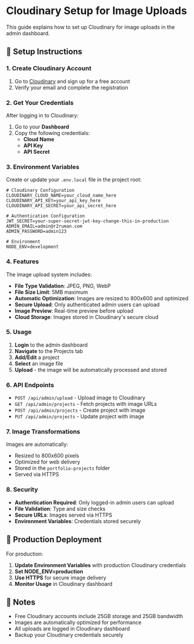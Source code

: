 # Cloudinary Setup for Image Uploads

This guide explains how to set up Cloudinary for image uploads in the admin dashboard.

## 🔧 Setup Instructions

### 1. Create Cloudinary Account

1. Go to [Cloudinary](https://cloudinary.com/) and sign up for a free account
2. Verify your email and complete the registration

### 2. Get Your Credentials

After logging in to Cloudinary:

1. Go to your **Dashboard**
2. Copy the following credentials:
   - **Cloud Name**
   - **API Key**
   - **API Secret**

### 3. Environment Variables

Create or update your `.env.local` file in the project root:

```env
# Cloudinary Configuration
CLOUDINARY_CLOUD_NAME=your_cloud_name_here
CLOUDINARY_API_KEY=your_api_key_here
CLOUDINARY_API_SECRET=your_api_secret_here

# Authentication Configuration
JWT_SECRET=your-super-secret-jwt-key-change-this-in-production
ADMIN_EMAIL=admin@r2ruman.com
ADMIN_PASSWORD=admin123

# Environment
NODE_ENV=development
```

### 4. Features

The image upload system includes:

- **File Type Validation**: JPEG, PNG, WebP
- **File Size Limit**: 5MB maximum
- **Automatic Optimization**: Images are resized to 800x600 and optimized
- **Secure Upload**: Only authenticated admin users can upload
- **Image Preview**: Real-time preview before upload
- **Cloud Storage**: Images stored in Cloudinary's secure cloud

### 5. Usage

1. **Login** to the admin dashboard
2. **Navigate** to the Projects tab
3. **Add/Edit** a project
4. **Select** an image file
5. **Upload** - the image will be automatically processed and stored

### 6. API Endpoints

- `POST /api/admin/upload` - Upload image to Cloudinary
- `GET /api/admin/projects` - Fetch projects with image URLs
- `POST /api/admin/projects` - Create project with image
- `PUT /api/admin/projects` - Update project with image

### 7. Image Transformations

Images are automatically:
- Resized to 800x600 pixels
- Optimized for web delivery
- Stored in the `portfolio-projects` folder
- Served via HTTPS

### 8. Security

- **Authentication Required**: Only logged-in admin users can upload
- **File Validation**: Type and size checks
- **Secure URLs**: Images served via HTTPS
- **Environment Variables**: Credentials stored securely

## 🚀 Production Deployment

For production:

1. **Update Environment Variables** with production Cloudinary credentials
2. **Set NODE_ENV=production**
3. **Use HTTPS** for secure image delivery
4. **Monitor Usage** in Cloudinary dashboard

## 📝 Notes

- Free Cloudinary accounts include 25GB storage and 25GB bandwidth
- Images are automatically optimized for performance
- All uploads are logged in Cloudinary dashboard
- Backup your Cloudinary credentials securely 